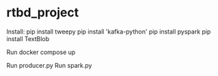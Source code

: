 # rtbd_project
Install: 
pip install tweepy
pip install 'kafka-python' 
pip install pyspark 
pip install TextBlob 

Run docker compose up

Run producer.py
Run spark.py




